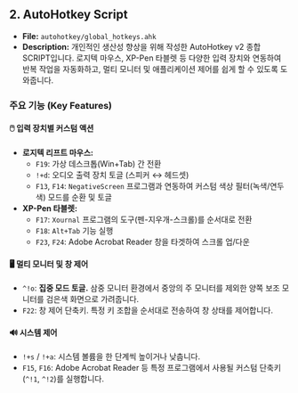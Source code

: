 ## 2. AutoHotkey Script

- **File:** `autohotkey/global_hotkeys.ahk`
- **Description:** 개인적인 생산성 향상을 위해 작성한 AutoHotkey v2 종합 SCRIPT입니다. 로지텍 마우스, XP-Pen 타블렛 등 다양한 입력 장치와 연동하여 반복 작업을 자동화하고, 멀티 모니터 및 애플리케이션 제어를 쉽게 할 수 있도록 도와줍니다.

### 주요 기능 (Key Features)

#### 🖱️ 입력 장치별 커스텀 액션

- **로지텍 리프트 마우스:**
  - `F19`: 가상 데스크톱(Win+Tab) 간 전환
  - `!+d`: 오디오 출력 장치 토글 (스피커 ↔ 헤드셋)
  - `F13`, `F14`: `NegativeScreen` 프로그램과 연동하여 커스텀 색상 필터(녹색/연두색) 모드를 순환 및 토글
- **XP-Pen 타블렛:**
  - `F17`: `Xournal` 프로그램의 도구(펜-지우개-스크롤)를 순서대로 전환
  - `F18`: `Alt+Tab` 기능 실행
  - `F23`, `F24`: Adobe Acrobat Reader 창을 타겟하여 스크롤 업/다운

#### 🖥️ 멀티 모니터 및 창 제어

- `^!o`: **집중 모드 토글.** 삼중 모니터 환경에서 중앙의 주 모니터를 제외한 양쪽 보조 모니터를 검은색 화면으로 가려줍니다.
- `F22`: 창 제어 단축키. 특정 키 조합을 순서대로 전송하여 창 상태를 제어합니다.

#### 🔊 시스템 제어

- `!+s` / `!+a`: 시스템 볼륨을 한 단계씩 높이거나 낮춥니다.
- `F15`, `F16`: Adobe Acrobat Reader 등 특정 프로그램에서 사용될 커스텀 단축키(`^!1`, `^!2`)를 실행합니다.
